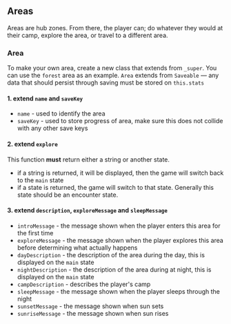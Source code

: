 ## Areas

Areas are hub zones. From there, the player can; do whatever they would at their camp, explore the area, or travel to a different area.

### Area

To make your own area, create a new class that extends from `_super`. You can use the `forest` area as an example.
`Area` extends from `Saveable` — any data that should persist through saving must be stored on `this.stats`

#### 1. extend `name` and `saveKey`
  - `name` - used to identify the area
  - `saveKey` - used to store progress of area, make sure this does not collide with any other save keys

#### 2. extend `explore`
This function **must** return either a string or another state.
  - if a string is returned, it will be displayed, then the game will switch back to the `main` state
  - if a state is returned, the game will switch to that state. Generally this state should be an encounter state.

#### 3. extend `description`, `exploreMessage` and `sleepMessage`
  - `introMessage` - the message shown when the player enters this area for the first time
  - `exploreMessage` - the message shown when the player explores this area before determining what actually happens
  - `dayDescription` - the description of the area during the day, this is displayed on the `main` state
  - `nightDescription` - the description of the area during at night, this is displayed on the `main` state
  - `campDescription` - describes the player's camp
  - `sleepMessage` - the message shown when the player sleeps through the night
  - `sunsetMessage` - the message shown when sun sets
  - `sunriseMessage` - the message shown when sun rises